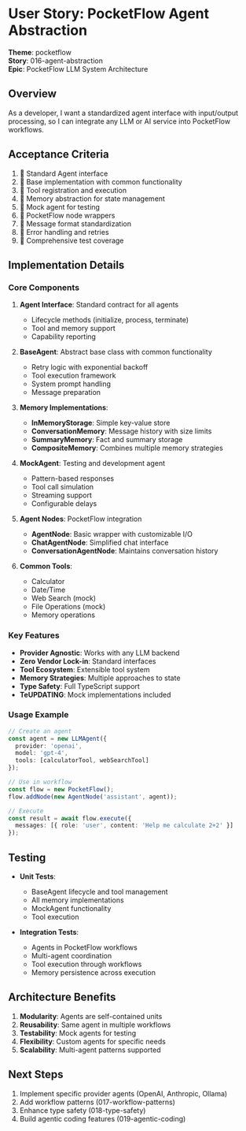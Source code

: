 # User Story: PocketFlow Agent Abstraction

**Theme**: pocketflow  
**Story**: 016-agent-abstraction  
**Epic**: PocketFlow LLM System Architecture

## Overview

As a developer, I want a standardized agent interface with input/output processing, so I can integrate any LLM or AI service into PocketFlow workflows.

## Acceptance Criteria

1. 🔄 Standard Agent interface
2. 🔄 Base implementation with common functionality
3. 🔄 Tool registration and execution
4. 🔄 Memory abstraction for state management
5. 🔄 Mock agent for testing
6. 🔄 PocketFlow node wrappers
7. 🔄 Message format standardization
8. 🔄 Error handling and retries
9. 🔄 Comprehensive test coverage

## Implementation Details

### Core Components

1. **Agent Interface**: Standard contract for all agents
   - Lifecycle methods (initialize, process, terminate)
   - Tool and memory support
   - Capability reporting

2. **BaseAgent**: Abstract base class with common functionality
   - Retry logic with exponential backoff
   - Tool execution framework
   - System prompt handling
   - Message preparation

3. **Memory Implementations**:
   - **InMemoryStorage**: Simple key-value store
   - **ConversationMemory**: Message history with size limits
   - **SummaryMemory**: Fact and summary storage
   - **CompositeMemory**: Combines multiple memory strategies

4. **MockAgent**: Testing and development agent
   - Pattern-based responses
   - Tool call simulation
   - Streaming support
   - Configurable delays

5. **Agent Nodes**: PocketFlow integration
   - **AgentNode**: Basic wrapper with customizable I/O
   - **ChatAgentNode**: Simplified chat interface
   - **ConversationAgentNode**: Maintains conversation history

6. **Common Tools**:
   - Calculator
   - Date/Time
   - Web Search (mock)
   - File Operations (mock)
   - Memory operations

### Key Features

- **Provider Agnostic**: Works with any LLM backend
- **Zero Vendor Lock-in**: Standard interfaces
- **Tool Ecosystem**: Extensible tool system
- **Memory Strategies**: Multiple approaches to state
- **Type Safety**: Full TypeScript support
- **TeUPDATING**: Mock implementations included

### Usage Example

```typescript
// Create an agent
const agent = new LLMAgent({
  provider: 'openai',
  model: 'gpt-4',
  tools: [calculatorTool, webSearchTool]
});

// Use in workflow
const flow = new PocketFlow();
flow.addNode(new AgentNode('assistant', agent));

// Execute
const result = await flow.execute({
  messages: [{ role: 'user', content: 'Help me calculate 2+2' }]
});
```

## Testing

- **Unit Tests**: 
  - BaseAgent lifecycle and tool management
  - All memory implementations
  - MockAgent functionality
  - Tool execution

- **Integration Tests**:
  - Agents in PocketFlow workflows
  - Multi-agent coordination
  - Tool execution through workflows
  - Memory persistence across execution

## Architecture Benefits

1. **Modularity**: Agents are self-contained units
2. **Reusability**: Same agent in multiple workflows
3. **Testability**: Mock agents for testing
4. **Flexibility**: Custom agents for specific needs
5. **Scalability**: Multi-agent patterns supported

## Next Steps

1. Implement specific provider agents (OpenAI, Anthropic, Ollama)
2. Add workflow patterns (017-workflow-patterns)
3. Enhance type safety (018-type-safety)
4. Build agentic coding features (019-agentic-coding)